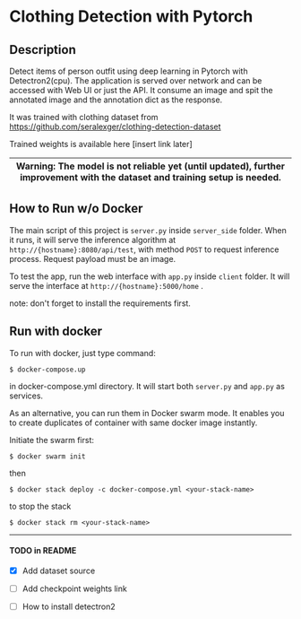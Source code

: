 # Clothing Detection with Pytorch

## Description
Detect items of person outfit using deep learning in Pytorch with Detectron2(cpu). The application is served over network and can be accessed with Web UI or just the API. It consume an image and spit the annotated image and the annotation dict as the response.

It was trained with clothing dataset from https://github.com/seralexger/clothing-detection-dataset

Trained weights is available here [insert link later]

| Warning: The model is not reliable yet (until updated), further improvement with the dataset and training setup is needed.|
| --- |

## How to Run w/o Docker
The main script of this project is `server.py` inside `server_side` folder. When it runs, it will serve the inference algorithm at `http://{hostname}:8080/api/test`, with method `POST` to request inference process. Request payload must be an image.

To test the app, run the web interface with `app.py` inside `client` folder. It will serve the interface at `http://{hostname}:5000/home` .

note: don't forget to install the requirements first.

## Run with docker
To run with docker, just type command:
``` 
$ docker-compose.up
```
in docker-compose.yml directory. It will start both `server.py` and `app.py` as services.

As an alternative, you can run them in Docker swarm mode. It enables you to create duplicates of container with same docker image instantly. 

Initiate the swarm first:
```
$ docker swarm init
```
then 
```
$ docker stack deploy -c docker-compose.yml <your-stack-name>
```
to stop the stack
```
$ docker stack rm <your-stack-name>
```

--------------------------------------
#### TODO in README
- [x] Add dataset source
- [ ] Add checkpoint weights link
- [ ] How to install detectron2


